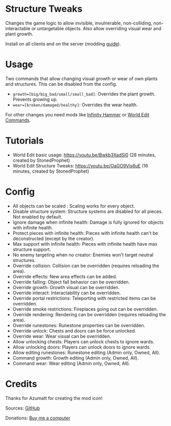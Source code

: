 # Structure Tweaks

Changes the game logic to allow invisible, invulnerable, non-colliding, non-interactable or untargetable objects. Also allow overriding visual wear and plant growth.

Install on all clients and on the server (modding [guide](https://youtu.be/L9ljm2eKLrk)).

# Usage

Two commands that allow changing visual growth or wear of own plants and structures. This can be disabled from the config.

- `growth=[big/big_bad/small/small_bad]`: Overrides the plant growth. Prevents growing up.
- `wear=[broken/damaged/healthy]`: Overrides the wear health.

For other changes you need mods like [Infinity Hammer](https://valheim.thunderstore.io/package/JereKuusela/Infinity_Hammer/) or [World Edit Commands](https://valheim.thunderstore.io/package/JereKuusela/World_Edit_Commands/).

# Tutorials

- World Edit basic usage: https://youtu.be/Bwkb3XadSl0 (28 minutes, created by StonedProphet)
- World Edit Structure Tweaks: https://youtu.be/OaGO9Vis6uE (16 minutes, created by StonedProphet)

# Config

- All objects can be scaled : Scaling works for every object.
- Disable structure system: Structure systems are disabled for all pieces. Not enabled by default.
- Ignore damage when infinite health: Damage is fully ignored for objects with infinite health.
- Protect pieces with infinite health: Pieces with infinite health can't be deconstructed (except by the creator).
- Max support with infinite health: Pieces with infinite health have max structure support.
- No enemy targeting when no creator: Enemies won't target neutral structures.
- Override collision: Collision can be overridden (requires reloading the area).
- Override effects: New area effects can be added.
- Override falling: Object fall behavior can be overridden.
- Override growth: Growth visual can be overridden.
- Override interact: Interactability can be overridden.
- Override portal restrictions: Teleporting with restricted items can be overridden.
- Override smoke restrictions: Fireplaces going out can be overridden.
- Override rendering: Rendering can be overridden (requires reloading the area).
- Override runestones: Runestone properties can be overridden.
- Override unlock: Chests and doors can be force unlocked.
- Override wear: Wear visual can be overridden.
- Allow unlocking chests: Players can unlock chests to ignore wards.
- Allow unlocking doors: Players can unlock doors to ignore wards.
- Allow editing runestones: Runestone editing (Admin only, Owned, All).
- Command growth: Growth editing (Admin only, Owned, All).
- Command wear: Wear editing (Admin only, Owned, All).

# Credits

Thanks for Azumatt for creating the mod icon!

Sources: [GitHub](https://github.com/JereKuusela/valheim-structure_tweaks)

Donations: [Buy me a computer](https://www.buymeacoffee.com/jerekuusela)
